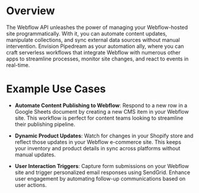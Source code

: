# Overview

The Webflow API unleashes the power of managing your Webflow-hosted site programmatically. With it, you can automate content updates, manipulate collections, and sync external data sources without manual intervention. Envision Pipedream as your automation ally, where you can craft serverless workflows that integrate Webflow with numerous other apps to streamline processes, monitor site changes, and react to events in real-time.

# Example Use Cases

- **Automate Content Publishing to Webflow**: Respond to a new row in a Google Sheets document by creating a new CMS item in your Webflow site. This workflow is perfect for content teams looking to streamline their publishing pipeline.

- **Dynamic Product Updates**: Watch for changes in your Shopify store and reflect those updates in your Webflow e-commerce site. This keeps your inventory and product details in sync across platforms without manual updates.

- **User Interaction Triggers**: Capture form submissions on your Webflow site and trigger personalized email responses using SendGrid. Enhance user engagement by automating follow-up communications based on user actions.
